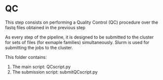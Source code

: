 # QC



This step consists on performing a Quality Control (QC) procedure over the fastq files obtained in the previous step 


As every step of the pipeline, it is designed to be submitted to the cluster for sets of files (for exmaple families) simultaneously.
Slurm is used for submitting the jobs to the cluster. 

This folder contains:
  1. The main script:  	QCscript.py
  2. The submission script:  	submitQCscript.py

